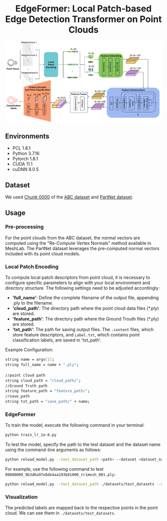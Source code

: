 <div align="center">   
  
# EdgeFormer: Local Patch-based Edge Detection Transformer on Point Clouds
</div>

![EdgeFormer Architecture](./figures/EdgeFormer%20Architecture.png)

## Environments
- PCL 1.8.1
- Python 3.7.16
- Pytorch 1.8.1
- CUDA 11.1
- cuDNN 8.0.5

## Dataset
We used [Chunk 0000](https://archive.nyu.edu/handle/2451/44309) of the [ABC dataset](https://deep-geometry.github.io/abc-dataset/) and [PartNet dataset](https://www.shapenet.org/download/parts).

## Usage
### Pre-processing
For the point clouds from the ABC dataset, the normal vectors are computed using the "Re-Compute Vertex Normals" method available in MeshLab. The PartNet dataset leverages the pre-computed normal vectors included with its point cloud models. 

### Local Patch Encoding
To compute local patch descriptors from point cloud, it is necessary to configure specific parameters to align with your local environment and directory structure. The following settings need to be adjusted accordingly:
- **'full_name'**: Define the complete filename of the output file, appending .ply to the filename.
- **'cloud_path'**: The directory path where the point cloud data files (*.ply) are stored.
- **'feature_path'**: The directory path where the Ground Trouth files (*.ply) are stored.
- **'txt_path'**: The path for saving output files. The `.content` files, which store feature descriptors, and `Label.txt`, which contains point classification labels, are saved in 'txt_path'.

Example Configuration:
```bash
string name = argv[1];
string full_name = name + ".ply";

//point cloud path
string cloud_path = "cloud_path/";
//Ground Truth path
string feature_path = "feature_path/";
//save_path
string txt_path = "save_path/" + name;
```

### EdgeFormer
To train the model, execute the following command in your terminal:
```bash
python train_lr_1e-6.py
```
To test the model, specify the path to the test dataset and the dataset name using the command-line arguments as follows:
```bash
python reload_model.py --test_dataset_path <path> --dataset <dataset_name>
```
For example, use the following command to test `00000009_9b3d6a97e8de4aa193b81000_trimesh_001.ply`:
```bash
python reload_model.py --test_dataset_path ./datasets/test_datasets --dataset 00000009_9b3d6a97e8de4aa193b81000_trimesh_001
```

### Visualization
The predicted labels are mapped back to the respective points in the point cloud. We can see them in `./datasets/test_datasets`.
